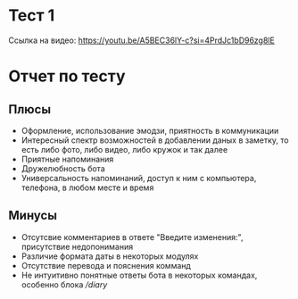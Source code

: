 # Тест 1
Ссылка на видео: https://youtu.be/A5BEC36lY-c?si=4PrdJc1bD96zg8lE
# Отчет по тесту
## Плюсы
- Оформление, использование эмодзи, приятность в коммуникации
- Интересный спектр возможностей в добавлении даных в заметку, то есть либо фото, либо видео, либо кружок и так далее
- Приятные напоминания
- Дружелюбность бота
- Универсальность напоминаний, доступ к ним с компьютера, телефона, в любом месте и время
## Минусы
- Отсутсвие комментариев в ответе "Введите изменения:", присутствие недопонимания
- Различие формата даты в некоторых модулях
- Отсутствие перевода и пояснения комманд
- Не интуитивно понятные ответы бота в некоторых командах, особенно блока */diary*